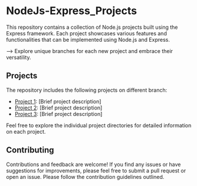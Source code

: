 # NodeJs-Express_Projects

This repository contains a collection of Node.js projects built using the Express framework. Each project showcases various features and functionalities that can be implemented using Node.js and Express.

--> Explore unique branches for each new project and embrace their versatility.

## Projects

The repository includes the following projects on different branch:

- [Project 1](project1/): [Brief project description]
- [Project 2](project2/): [Brief project description]
- [Project 3](project3/): [Brief project description]

Feel free to explore the individual project directories for detailed information on each project.

## Contributing

Contributions and feedback are welcome! If you find any issues or have suggestions for improvements, please feel free to submit a pull request or open an issue. Please follow the contribution guidelines outlined.
